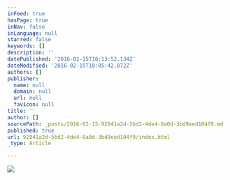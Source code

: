 ```yaml
---
inFeed: true
hasPage: true
inNav: false
inLanguage: null
starred: false
keywords: []
description: ''
datePublished: '2016-02-15T18:13:52.134Z'
dateModified: '2016-02-15T18:05:42.872Z'
authors: []
publisher:
  name: null
  domain: null
  url: null
  favicon: null
title: ''
author: []
sourcePath: _posts/2016-02-15-92841a2d-5bd2-4de4-8a0d-3bd9eed104f9.md
published: true
url: 92841a2d-5bd2-4de4-8a0d-3bd9eed104f9/index.html
_type: Article

---
```

![](https://the-grid-user-content.s3-us-west-2.amazonaws.com/e68f000c-429c-46a1-abe6-e9dde95bca68.jpg)